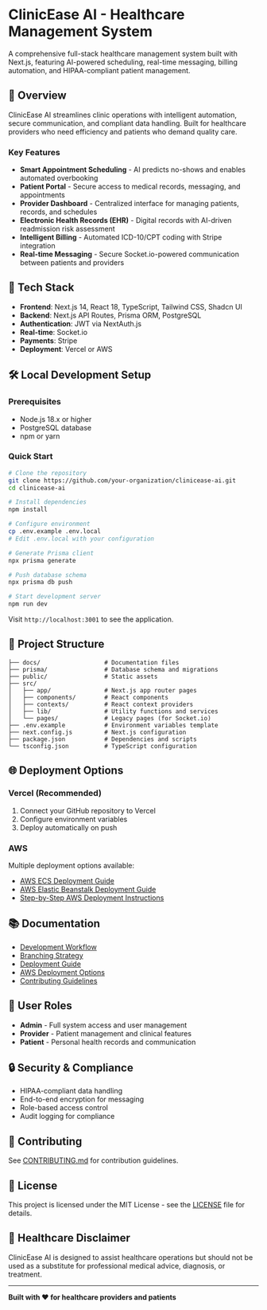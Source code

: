 # ClinicEase AI - Healthcare Management System

A comprehensive full-stack healthcare management system built with Next.js, featuring AI-powered scheduling, real-time messaging, billing automation, and HIPAA-compliant patient management.

## 🏥 Overview

ClinicEase AI streamlines clinic operations with intelligent automation, secure communication, and compliant data handling. Built for healthcare providers who need efficiency and patients who demand quality care.

### Key Features

- **Smart Appointment Scheduling** - AI predicts no-shows and enables automated overbooking
- **Patient Portal** - Secure access to medical records, messaging, and appointments
- **Provider Dashboard** - Centralized interface for managing patients, records, and schedules
- **Electronic Health Records (EHR)** - Digital records with AI-driven readmission risk assessment
- **Intelligent Billing** - Automated ICD-10/CPT coding with Stripe integration
- **Real-time Messaging** - Secure Socket.io-powered communication between patients and providers

## 🚀 Tech Stack

- **Frontend**: Next.js 14, React 18, TypeScript, Tailwind CSS, Shadcn UI
- **Backend**: Next.js API Routes, Prisma ORM, PostgreSQL
- **Authentication**: JWT via NextAuth.js
- **Real-time**: Socket.io
- **Payments**: Stripe
- **Deployment**: Vercel or AWS

## 🛠 Local Development Setup

### Prerequisites

- Node.js 18.x or higher
- PostgreSQL database
- npm or yarn

### Quick Start

```bash
# Clone the repository
git clone https://github.com/your-organization/clinicease-ai.git
cd clinicease-ai

# Install dependencies
npm install

# Configure environment
cp .env.example .env.local
# Edit .env.local with your configuration

# Generate Prisma client
npx prisma generate

# Push database schema
npx prisma db push

# Start development server
npm run dev
```

Visit `http://localhost:3001` to see the application.

## 📁 Project Structure

```
├── docs/                  # Documentation files
├── prisma/                # Database schema and migrations
├── public/                # Static assets
├── src/
│   ├── app/               # Next.js app router pages
│   ├── components/        # React components
│   ├── contexts/          # React context providers
│   ├── lib/               # Utility functions and services
│   └── pages/             # Legacy pages (for Socket.io)
├── .env.example           # Environment variables template
├── next.config.js         # Next.js configuration
├── package.json           # Dependencies and scripts
└── tsconfig.json          # TypeScript configuration
```

## 🌐 Deployment Options

### Vercel (Recommended)

1. Connect your GitHub repository to Vercel
2. Configure environment variables
3. Deploy automatically on push

### AWS

Multiple deployment options available:
- [AWS ECS Deployment Guide](docs/AWS_DEPLOYMENT.md)
- [AWS Elastic Beanstalk Deployment Guide](docs/AWS_ELASTIC_BEANSTALK_DEPLOYMENT.md)
- [Step-by-Step AWS Deployment Instructions](docs/AWS_STEP_BY_STEP.md)

## 📚 Documentation

- [Development Workflow](docs/DEVELOPMENT_WORKFLOW.md)
- [Branching Strategy](docs/BRANCHING_STRATEGY.md)
- [Deployment Guide](docs/DEPLOYMENT.md)
- [AWS Deployment Options](docs/AWS_DEPLOYMENT_SUMMARY.md)
- [Contributing Guidelines](docs/CONTRIBUTING.md)

## 👥 User Roles

- **Admin** - Full system access and user management
- **Provider** - Patient management and clinical features
- **Patient** - Personal health records and communication

## 🔒 Security & Compliance

- HIPAA-compliant data handling
- End-to-end encryption for messaging
- Role-based access control
- Audit logging for compliance

## 🤝 Contributing

See [CONTRIBUTING.md](docs/CONTRIBUTING.md) for contribution guidelines.

## 📄 License

This project is licensed under the MIT License - see the [LICENSE](LICENSE) file for details.

## 🏥 Healthcare Disclaimer

ClinicEase AI is designed to assist healthcare operations but should not be used as a substitute for professional medical advice, diagnosis, or treatment.

---

**Built with ❤️ for healthcare providers and patients**
